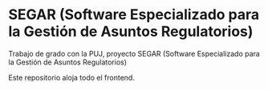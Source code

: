 # SEGAR (Software Especializado para la Gestión de Asuntos Regulatorios)
Trabajo de grado con la PUJ, proyecto SEGAR (Software Especializado para la Gestión de Asuntos Regulatorios)

Este repositorio aloja todo el frontend.
